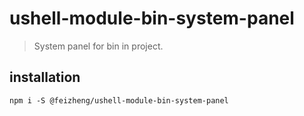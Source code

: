 # ushell-module-bin-system-panel
> System panel for bin in project.

## installation
```shell
npm i -S @feizheng/ushell-module-bin-system-panel
```